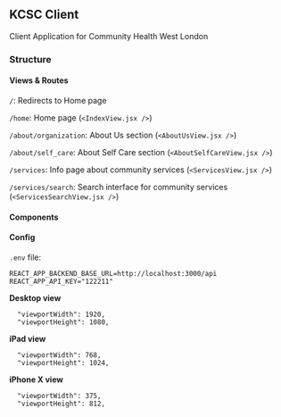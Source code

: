 ## KCSC Client 

Client Application for Community Health West London

### Structure

#### Views & Routes

`/`:  Redirects to Home page

`/home`: Home page (`<IndexView.jsx />`)

`/about/organization`: About Us section (`<AboutUsView.jsx />`)

`/about/self_care`: About Self Care section (`<AboutSelfCareView.jsx />`)

`/services`: Info page about community services (`<ServicesView.jsx />`)

`/services/search`: Search interface for community services (`<ServicesSearchView.jsx />`)

#### Components

#### Config

`.env` file:

```
REACT_APP_BACKEND_BASE_URL=http://localhost:3000/api
REACT_APP_API_KEY="122211"
```

**Desktop view**
```
  "viewportWidth": 1920,
  "viewportHeight": 1080,
```

**iPad view**
```
  "viewportWidth": 768,
  "viewportHeight": 1024,
```

**iPhone X view**
```
  "viewportWidth": 375,
  "viewportHeight": 812,
```

